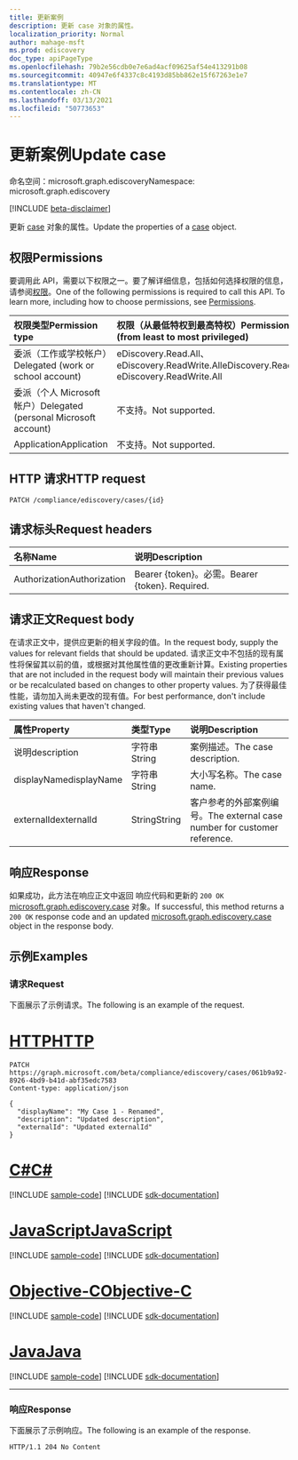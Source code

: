 ```yaml
---
title: 更新案例
description: 更新 case 对象的属性。
localization_priority: Normal
author: mahage-msft
ms.prod: ediscovery
doc_type: apiPageType
ms.openlocfilehash: 79b2e56cdb0e7e6ad4acf09625af54e413291b08
ms.sourcegitcommit: 40947e6f4337c8c4193d85bb862e15f67263e1e7
ms.translationtype: MT
ms.contentlocale: zh-CN
ms.lasthandoff: 03/13/2021
ms.locfileid: "50773653"
---
```

# <a name="update-case"></a><span data-ttu-id="70cd4-103">更新案例</span><span class="sxs-lookup"><span data-stu-id="70cd4-103">Update case</span></span>

<span data-ttu-id="70cd4-104">命名空间：microsoft.graph.ediscovery</span><span class="sxs-lookup"><span data-stu-id="70cd4-104">Namespace: microsoft.graph.ediscovery</span></span>

[!INCLUDE [beta-disclaimer](../../includes/beta-disclaimer.md)]

<span data-ttu-id="70cd4-105">更新 [case](../resources/ediscovery-case.md) 对象的属性。</span><span class="sxs-lookup"><span data-stu-id="70cd4-105">Update the properties of a [case](../resources/ediscovery-case.md) object.</span></span>

## <a name="permissions"></a><span data-ttu-id="70cd4-106">权限</span><span class="sxs-lookup"><span data-stu-id="70cd4-106">Permissions</span></span>

<span data-ttu-id="70cd4-p101">要调用此 API，需要以下权限之一。要了解详细信息，包括如何选择权限的信息，请参阅[权限](/graph/permissions-reference)。</span><span class="sxs-lookup"><span data-stu-id="70cd4-p101">One of the following permissions is required to call this API. To learn more, including how to choose permissions, see [Permissions](/graph/permissions-reference).</span></span>

|<span data-ttu-id="70cd4-109">权限类型</span><span class="sxs-lookup"><span data-stu-id="70cd4-109">Permission type</span></span>|<span data-ttu-id="70cd4-110">权限（从最低特权到最高特权）</span><span class="sxs-lookup"><span data-stu-id="70cd4-110">Permissions (from least to most privileged)</span></span>|
|:---|:---|
|<span data-ttu-id="70cd4-111">委派（工作或学校帐户）</span><span class="sxs-lookup"><span data-stu-id="70cd4-111">Delegated (work or school account)</span></span>|<span data-ttu-id="70cd4-112">eDiscovery.Read.All、eDiscovery.ReadWrite.All</span><span class="sxs-lookup"><span data-stu-id="70cd4-112">eDiscovery.Read.All, eDiscovery.ReadWrite.All</span></span>|
|<span data-ttu-id="70cd4-113">委派（个人 Microsoft 帐户）</span><span class="sxs-lookup"><span data-stu-id="70cd4-113">Delegated (personal Microsoft account)</span></span>|<span data-ttu-id="70cd4-114">不支持。</span><span class="sxs-lookup"><span data-stu-id="70cd4-114">Not supported.</span></span>|
|<span data-ttu-id="70cd4-115">Application</span><span class="sxs-lookup"><span data-stu-id="70cd4-115">Application</span></span>|<span data-ttu-id="70cd4-116">不支持。</span><span class="sxs-lookup"><span data-stu-id="70cd4-116">Not supported.</span></span>|

## <a name="http-request"></a><span data-ttu-id="70cd4-117">HTTP 请求</span><span class="sxs-lookup"><span data-stu-id="70cd4-117">HTTP request</span></span>

<!-- { "blockType": "ignored" } -->

```http
PATCH /compliance/ediscovery/cases/{id}
```

## <a name="request-headers"></a><span data-ttu-id="70cd4-118">请求标头</span><span class="sxs-lookup"><span data-stu-id="70cd4-118">Request headers</span></span>

| <span data-ttu-id="70cd4-119">名称</span><span class="sxs-lookup"><span data-stu-id="70cd4-119">Name</span></span>       | <span data-ttu-id="70cd4-120">说明</span><span class="sxs-lookup"><span data-stu-id="70cd4-120">Description</span></span>|
|:-----------|:-----------|
| <span data-ttu-id="70cd4-121">Authorization</span><span class="sxs-lookup"><span data-stu-id="70cd4-121">Authorization</span></span> | <span data-ttu-id="70cd4-p102">Bearer {token}。必需。</span><span class="sxs-lookup"><span data-stu-id="70cd4-p102">Bearer {token}. Required.</span></span> |

## <a name="request-body"></a><span data-ttu-id="70cd4-124">请求正文</span><span class="sxs-lookup"><span data-stu-id="70cd4-124">Request body</span></span>

<span data-ttu-id="70cd4-125">在请求正文中，提供应更新的相关字段的值。</span><span class="sxs-lookup"><span data-stu-id="70cd4-125">In the request body, supply the values for relevant fields that should be updated.</span></span> <span data-ttu-id="70cd4-126">请求正文中不包括的现有属性将保留其以前的值，或根据对其他属性值的更改重新计算。</span><span class="sxs-lookup"><span data-stu-id="70cd4-126">Existing properties that are not included in the request body will maintain their previous values or be recalculated based on changes to other property values.</span></span> <span data-ttu-id="70cd4-127">为了获得最佳性能，请勿加入尚未更改的现有值。</span><span class="sxs-lookup"><span data-stu-id="70cd4-127">For best performance, don't include existing values that haven't changed.</span></span>

| <span data-ttu-id="70cd4-128">属性</span><span class="sxs-lookup"><span data-stu-id="70cd4-128">Property</span></span>     | <span data-ttu-id="70cd4-129">类型</span><span class="sxs-lookup"><span data-stu-id="70cd4-129">Type</span></span>        | <span data-ttu-id="70cd4-130">说明</span><span class="sxs-lookup"><span data-stu-id="70cd4-130">Description</span></span> |
|:-------------|:------------|:------------|
|<span data-ttu-id="70cd4-131">说明</span><span class="sxs-lookup"><span data-stu-id="70cd4-131">description</span></span>|<span data-ttu-id="70cd4-132">字符串</span><span class="sxs-lookup"><span data-stu-id="70cd4-132">String</span></span>|<span data-ttu-id="70cd4-133">案例描述。</span><span class="sxs-lookup"><span data-stu-id="70cd4-133">The case description.</span></span>|
|<span data-ttu-id="70cd4-134">displayName</span><span class="sxs-lookup"><span data-stu-id="70cd4-134">displayName</span></span>|<span data-ttu-id="70cd4-135">字符串</span><span class="sxs-lookup"><span data-stu-id="70cd4-135">String</span></span>|<span data-ttu-id="70cd4-136">大小写名称。</span><span class="sxs-lookup"><span data-stu-id="70cd4-136">The case name.</span></span>|
|<span data-ttu-id="70cd4-137">externalId</span><span class="sxs-lookup"><span data-stu-id="70cd4-137">externalId</span></span>|<span data-ttu-id="70cd4-138">String</span><span class="sxs-lookup"><span data-stu-id="70cd4-138">String</span></span>|<span data-ttu-id="70cd4-139">客户参考的外部案例编号。</span><span class="sxs-lookup"><span data-stu-id="70cd4-139">The external case number for customer reference.</span></span>|

## <a name="response"></a><span data-ttu-id="70cd4-140">响应</span><span class="sxs-lookup"><span data-stu-id="70cd4-140">Response</span></span>

<span data-ttu-id="70cd4-141">如果成功，此方法在响应正文中返回 响应代码和更新的 `200 OK` [microsoft.graph.ediscovery.case](../resources/ediscovery-case.md) 对象。</span><span class="sxs-lookup"><span data-stu-id="70cd4-141">If successful, this method returns a `200 OK` response code and an updated [microsoft.graph.ediscovery.case](../resources/ediscovery-case.md) object in the response body.</span></span>

## <a name="examples"></a><span data-ttu-id="70cd4-142">示例</span><span class="sxs-lookup"><span data-stu-id="70cd4-142">Examples</span></span>

### <a name="request"></a><span data-ttu-id="70cd4-143">请求</span><span class="sxs-lookup"><span data-stu-id="70cd4-143">Request</span></span>

<span data-ttu-id="70cd4-144">下面展示了示例请求。</span><span class="sxs-lookup"><span data-stu-id="70cd4-144">The following is an example of the request.</span></span>

# <a name="http"></a>[<span data-ttu-id="70cd4-145">HTTP</span><span class="sxs-lookup"><span data-stu-id="70cd4-145">HTTP</span></span>](#tab/http)

<!-- {
  "blockType": "request",
  "name": "update_case"
}-->

```http
PATCH https://graph.microsoft.com/beta/compliance/ediscovery/cases/061b9a92-8926-4bd9-b41d-abf35edc7583
Content-type: application/json

{
  "displayName": "My Case 1 - Renamed",
  "description": "Updated description",
  "externalId": "Updated externalId"
}
```

# <a name="c"></a>[<span data-ttu-id="70cd4-146">C#</span><span class="sxs-lookup"><span data-stu-id="70cd4-146">C#</span></span>](#tab/csharp)
[!INCLUDE [sample-code](../includes/snippets/csharp/update-case-csharp-snippets.md)]
[!INCLUDE [sdk-documentation](../includes/snippets/snippets-sdk-documentation-link.md)]

# <a name="javascript"></a>[<span data-ttu-id="70cd4-147">JavaScript</span><span class="sxs-lookup"><span data-stu-id="70cd4-147">JavaScript</span></span>](#tab/javascript)
[!INCLUDE [sample-code](../includes/snippets/javascript/update-case-javascript-snippets.md)]
[!INCLUDE [sdk-documentation](../includes/snippets/snippets-sdk-documentation-link.md)]

# <a name="objective-c"></a>[<span data-ttu-id="70cd4-148">Objective-C</span><span class="sxs-lookup"><span data-stu-id="70cd4-148">Objective-C</span></span>](#tab/objc)
[!INCLUDE [sample-code](../includes/snippets/objc/update-case-objc-snippets.md)]
[!INCLUDE [sdk-documentation](../includes/snippets/snippets-sdk-documentation-link.md)]

# <a name="java"></a>[<span data-ttu-id="70cd4-149">Java</span><span class="sxs-lookup"><span data-stu-id="70cd4-149">Java</span></span>](#tab/java)
[!INCLUDE [sample-code](../includes/snippets/java/update-case-java-snippets.md)]
[!INCLUDE [sdk-documentation](../includes/snippets/snippets-sdk-documentation-link.md)]

---

### <a name="response"></a><span data-ttu-id="70cd4-150">响应</span><span class="sxs-lookup"><span data-stu-id="70cd4-150">Response</span></span>

<span data-ttu-id="70cd4-151">下面展示了示例响应。</span><span class="sxs-lookup"><span data-stu-id="70cd4-151">The following is an example of the response.</span></span>

<!-- {
  "blockType": "response",
  "truncated": true,
  "@odata.type": "microsoft.graph.ediscovery.case"
} -->

```http
HTTP/1.1 204 No Content
```

<!-- uuid: 16cd6b66-4b1a-43a1-adaf-3a886856ed98
2019-02-04 14:57:30 UTC -->
<!-- {
  "type": "#page.annotation",
  "description": "Update case",
  "keywords": "",
  "section": "documentation",
  "tocPath": ""
}-->

